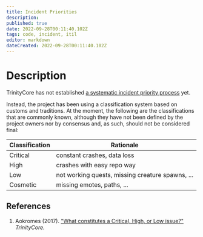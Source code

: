 ```yaml
---
title: Incident Priorities
description: 
published: true
date: 2022-09-28T00:11:40.102Z
tags: code, incident, itil
editor: markdown
dateCreated: 2022-09-28T00:11:40.102Z
---
```


# Description
TrinityCore has not established [a systematic incident priority process](https://wiki.en.it-processmaps.com/index.php/Checklist_Incident_Priority) yet. 

Instead, the project has been using a classification system based on customs and traditions. 
At the moment, the following are the classifications that are commonly known, although they have not been defined by the project owners nor by consensus and, as such, should not be considered final:

| Classification | Rationale |
| --- | --- |
| Critical | constant crashes, data loss |
| High | crashes with easy repo way |
| Low | not working quests, missing creature spawns, ... |
| Cosmetic | missing emotes, paths, ... |

## References

1. Aokromes (2017). ["What constitutes a Critical, High, or Low issue?"](https://community.trinitycore.org/topic/13786-what-constitutes-a-critical-high-or-low-issue/) *TrinityCore.*